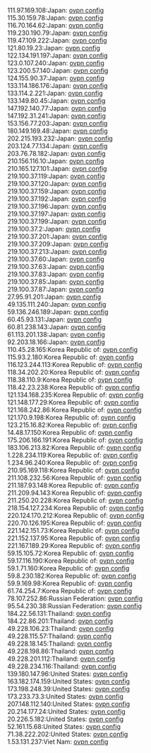111.97.169.108:Japan: [ovpn config](vpn/111_97_169_108.ovpn)  
115.30.159.78:Japan: [ovpn config](vpn/115_30_159_78.ovpn)  
116.70.164.62:Japan: [ovpn config](vpn/116_70_164_62.ovpn)  
119.230.190.79:Japan: [ovpn config](vpn/119_230_190_79.ovpn)  
119.47.109.222:Japan: [ovpn config](vpn/119_47_109_222.ovpn)  
121.80.19.23:Japan: [ovpn config](vpn/121_80_19_23.ovpn)  
122.134.191.197:Japan: [ovpn config](vpn/122_134_191_197.ovpn)  
123.0.107.240:Japan: [ovpn config](vpn/123_0_107_240.ovpn)  
123.200.57.140:Japan: [ovpn config](vpn/123_200_57_140.ovpn)  
124.155.90.37:Japan: [ovpn config](vpn/124_155_90_37.ovpn)  
133.114.186.176:Japan: [ovpn config](vpn/133_114_186_176.ovpn)  
133.114.2.221:Japan: [ovpn config](vpn/133_114_2_221.ovpn)  
133.149.80.45:Japan: [ovpn config](vpn/133_149_80_45.ovpn)  
147.192.140.77:Japan: [ovpn config](vpn/147_192_140_77.ovpn)  
147.192.31.241:Japan: [ovpn config](vpn/147_192_31_241.ovpn)  
153.156.77.203:Japan: [ovpn config](vpn/153_156_77_203.ovpn)  
180.149.169.48:Japan: [ovpn config](vpn/180_149_169_48.ovpn)  
202.215.193.232:Japan: [ovpn config](vpn/202_215_193_232.ovpn)  
203.124.77.134:Japan: [ovpn config](vpn/203_124_77_134.ovpn)  
203.76.78.182:Japan: [ovpn config](vpn/203_76_78_182.ovpn)  
210.156.116.10:Japan: [ovpn config](vpn/210_156_116_10.ovpn)  
210.165.127.101:Japan: [ovpn config](vpn/210_165_127_101.ovpn)  
219.100.37.119:Japan: [ovpn config](vpn/219_100_37_119.ovpn)  
219.100.37.120:Japan: [ovpn config](vpn/219_100_37_120.ovpn)  
219.100.37.159:Japan: [ovpn config](vpn/219_100_37_159.ovpn)  
219.100.37.192:Japan: [ovpn config](vpn/219_100_37_192.ovpn)  
219.100.37.196:Japan: [ovpn config](vpn/219_100_37_196.ovpn)  
219.100.37.197:Japan: [ovpn config](vpn/219_100_37_197.ovpn)  
219.100.37.199:Japan: [ovpn config](vpn/219_100_37_199.ovpn)  
219.100.37.2:Japan: [ovpn config](vpn/219_100_37_2.ovpn)  
219.100.37.201:Japan: [ovpn config](vpn/219_100_37_201.ovpn)  
219.100.37.209:Japan: [ovpn config](vpn/219_100_37_209.ovpn)  
219.100.37.213:Japan: [ovpn config](vpn/219_100_37_213.ovpn)  
219.100.37.60:Japan: [ovpn config](vpn/219_100_37_60.ovpn)  
219.100.37.63:Japan: [ovpn config](vpn/219_100_37_63.ovpn)  
219.100.37.83:Japan: [ovpn config](vpn/219_100_37_83.ovpn)  
219.100.37.85:Japan: [ovpn config](vpn/219_100_37_85.ovpn)  
219.100.37.87:Japan: [ovpn config](vpn/219_100_37_87.ovpn)  
27.95.91.201:Japan: [ovpn config](vpn/27_95_91_201.ovpn)  
49.135.111.240:Japan: [ovpn config](vpn/49_135_111_240.ovpn)  
59.136.246.189:Japan: [ovpn config](vpn/59_136_246_189.ovpn)  
60.45.93.131:Japan: [ovpn config](vpn/60_45_93_131.ovpn)  
60.81.238.143:Japan: [ovpn config](vpn/60_81_238_143.ovpn)  
61.113.201.138:Japan: [ovpn config](vpn/61_113_201_138.ovpn)  
92.203.18.166:Japan: [ovpn config](vpn/92_203_18_166.ovpn)  
110.45.28.165:Korea Republic of: [ovpn config](vpn/110_45_28_165.ovpn)  
115.93.2.180:Korea Republic of: [ovpn config](vpn/115_93_2_180.ovpn)  
116.123.244.113:Korea Republic of: [ovpn config](vpn/116_123_244_113.ovpn)  
118.34.202.20:Korea Republic of: [ovpn config](vpn/118_34_202_20.ovpn)  
118.38.110.9:Korea Republic of: [ovpn config](vpn/118_38_110_9.ovpn)  
118.42.23.238:Korea Republic of: [ovpn config](vpn/118_42_23_238.ovpn)  
121.134.168.235:Korea Republic of: [ovpn config](vpn/121_134_168_235.ovpn)  
121.148.177.29:Korea Republic of: [ovpn config](vpn/121_148_177_29.ovpn)  
121.168.242.86:Korea Republic of: [ovpn config](vpn/121_168_242_86.ovpn)  
121.170.9.198:Korea Republic of: [ovpn config](vpn/121_170_9_198.ovpn)  
123.215.16.82:Korea Republic of: [ovpn config](vpn/123_215_16_82.ovpn)  
14.48.17.150:Korea Republic of: [ovpn config](vpn/14_48_17_150.ovpn)  
175.206.166.191:Korea Republic of: [ovpn config](vpn/175_206_166_191.ovpn)  
183.106.213.82:Korea Republic of: [ovpn config](vpn/183_106_213_82.ovpn)  
1.228.234.119:Korea Republic of: [ovpn config](vpn/1_228_234_119.ovpn)  
1.234.96.240:Korea Republic of: [ovpn config](vpn/1_234_96_240.ovpn)  
210.95.169.118:Korea Republic of: [ovpn config](vpn/210_95_169_118.ovpn)  
211.108.232.56:Korea Republic of: [ovpn config](vpn/211_108_232_56.ovpn)  
211.187.93.148:Korea Republic of: [ovpn config](vpn/211_187_93_148.ovpn)  
211.209.94.143:Korea Republic of: [ovpn config](vpn/211_209_94_143.ovpn)  
211.250.20.228:Korea Republic of: [ovpn config](vpn/211_250_20_228.ovpn)  
218.154.127.234:Korea Republic of: [ovpn config](vpn/218_154_127_234.ovpn)  
220.124.170.212:Korea Republic of: [ovpn config](vpn/220_124_170_212.ovpn)  
220.70.126.195:Korea Republic of: [ovpn config](vpn/220_70_126_195.ovpn)  
221.142.151.73:Korea Republic of: [ovpn config](vpn/221_142_151_73.ovpn)  
221.152.137.95:Korea Republic of: [ovpn config](vpn/221_152_137_95.ovpn)  
221.167.189.29:Korea Republic of: [ovpn config](vpn/221_167_189_29.ovpn)  
59.15.105.72:Korea Republic of: [ovpn config](vpn/59_15_105_72.ovpn)  
59.17.116.190:Korea Republic of: [ovpn config](vpn/59_17_116_190.ovpn)  
59.1.71.160:Korea Republic of: [ovpn config](vpn/59_1_71_160.ovpn)  
59.8.230.182:Korea Republic of: [ovpn config](vpn/59_8_230_182.ovpn)  
59.9.169.98:Korea Republic of: [ovpn config](vpn/59_9_169_98.ovpn)  
61.74.254.7:Korea Republic of: [ovpn config](vpn/61_74_254_7.ovpn)  
78.107.252.86:Russian Federation: [ovpn config](vpn/78_107_252_86.ovpn)  
95.54.230.38:Russian Federation: [ovpn config](vpn/95_54_230_38.ovpn)  
184.22.56.131:Thailand: [ovpn config](vpn/184_22_56_131.ovpn)  
184.22.86.201:Thailand: [ovpn config](vpn/184_22_86_201.ovpn)  
49.228.106.23:Thailand: [ovpn config](vpn/49_228_106_23.ovpn)  
49.228.115.57:Thailand: [ovpn config](vpn/49_228_115_57.ovpn)  
49.228.18.145:Thailand: [ovpn config](vpn/49_228_18_145.ovpn)  
49.228.198.86:Thailand: [ovpn config](vpn/49_228_198_86.ovpn)  
49.228.201.112:Thailand: [ovpn config](vpn/49_228_201_112.ovpn)  
49.228.234.116:Thailand: [ovpn config](vpn/49_228_234_116.ovpn)  
139.180.147.96:United States: [ovpn config](vpn/139_180_147_96.ovpn)  
163.182.174.159:United States: [ovpn config](vpn/163_182_174_159.ovpn)  
173.198.248.39:United States: [ovpn config](vpn/173_198_248_39.ovpn)  
173.233.73.3:United States: [ovpn config](vpn/173_233_73_3.ovpn)  
207.148.112.140:United States: [ovpn config](vpn/207_148_112_140.ovpn)  
20.214.177.24:United States: [ovpn config](vpn/20_214_177_24.ovpn)  
20.226.5.182:United States: [ovpn config](vpn/20_226_5_182.ovpn)  
52.161.15.68:United States: [ovpn config](vpn/52_161_15_68.ovpn)  
71.38.222.202:United States: [ovpn config](vpn/71_38_222_202.ovpn)  
1.53.131.237:Viet Nam: [ovpn config](vpn/1_53_131_237.ovpn)  
